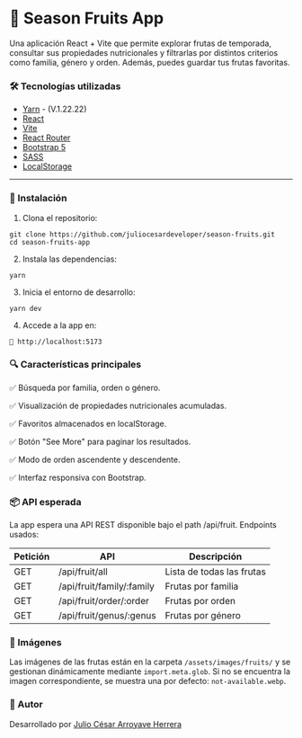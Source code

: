 # 🍓 Season Fruits App

Una aplicación React + Vite que permite explorar frutas de temporada, consultar sus propiedades nutricionales y filtrarlas por distintos criterios como familia, género y orden. Además, puedes guardar tus frutas favoritas.

### 🛠️ Tecnologías utilizadas

- [Yarn](https://yarnpkg.com/) - (V.1.22.22)
- [React](https://reactjs.org/)
- [Vite](https://vitejs.dev/)
- [React Router](https://reactrouter.com/)
- [Bootstrap 5](https://getbootstrap.com/)
- [SASS](https://sass-lang.com/)
- [LocalStorage](https://developer.mozilla.org/es/docs/Web/API/Window/localStorage)

---
### 🚀 Instalación

1. Clona el repositorio:

```
git clone https://github.com/juliocesardeveloper/season-fruits.git
cd season-fruits-app
```

2. Instala las dependencias:
```
yarn
```

3. Inicia el entorno de desarrollo:
```
yarn dev
```
4. Accede a la app en:
```
📍 http://localhost:5173
```

### 🔍 Características principales

✅ Búsqueda por familia, orden o género.

✅ Visualización de propiedades nutricionales acumuladas.

✅ Favoritos almacenados en localStorage.

✅ Botón "See More" para paginar los resultados.

✅ Modo de orden ascendente y descendente.

✅ Interfaz responsiva con Bootstrap.

### 📦 API esperada

La app espera una API REST disponible bajo el path /api/fruit. Endpoints usados:

| Petición | API | Descripción |
|----------|-----|-------------|
| GET | /api/fruit/all |	Lista de todas las frutas |
| GET | /api/fruit/family/:family |	Frutas por familia |
| GET | /api/fruit/order/:order |	Frutas por orden |
| GET | /api/fruit/genus/:genus |	Frutas por género |

### 🌄 Imágenes

Las imágenes de las frutas están en la carpeta ```/assets/images/fruits/``` y se gestionan dinámicamente mediante ```import.meta.glob```. Si no se encuentra la imagen correspondiente, se muestra una por defecto: ```not-available.webp```.

### 🧠 Autor
Desarrollado por [Julio César Arroyave Herrera](https://github.com/juliocesardeveloper)
